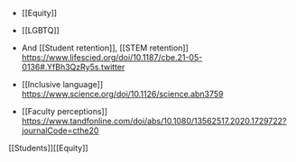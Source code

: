   - [[Equity]]
  - [[LGBTQ]]

  - And [[Student retention]],  [[STEM retention]]
    https://www.lifescied.org/doi/10.1187/cbe.21-05-0136#.YfBh3QzRy5s.twitter

  - [[Inclusive language]]
    https://www.science.org/doi/10.1126/science.abn3759

  - [[Faculty perceptions]]
    https://www.tandfonline.com/doi/abs/10.1080/13562517.2020.1729722?journalCode=cthe20

[[Students]][[Equity]]